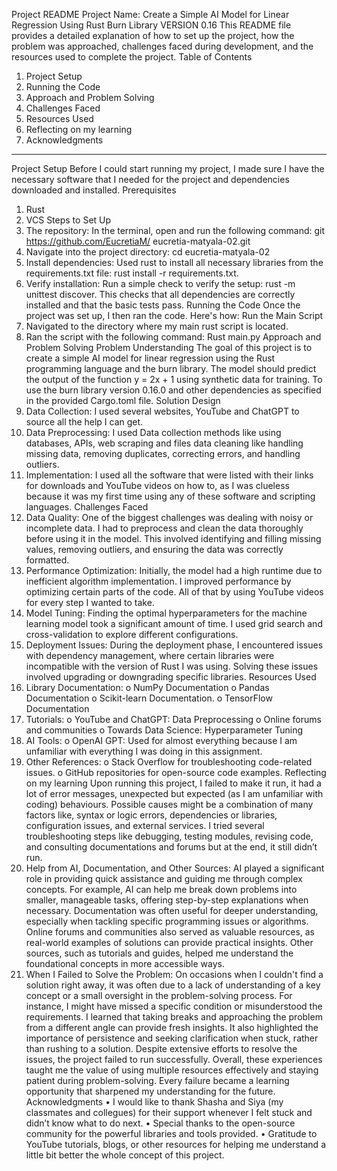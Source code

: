 Project README
Project Name: Create a Simple AI Model for Linear Regression Using Rust Burn Library VERSION 0.16
This README file provides a detailed explanation of how to set up the project, how the problem was approached, challenges faced during development, and the resources used to complete the project.
Table of Contents
1.	Project Setup
2.	Running the Code
3.	Approach and Problem Solving
4.	Challenges Faced
5.	Resources Used
6.	Reflecting on my learning
7.	Acknowledgments
________________________________________
Project Setup
Before I could start running my project, I made sure I have the necessary software that I needed for the project and dependencies downloaded and installed.
Prerequisites
1.	Rust 
2.	VCS 
Steps to Set Up
1.	The repository:
In the terminal, open and run the following command:
git https://github.com/EucretiaM/ eucretia-matyala-02.git
2.	Navigate into the project directory:
cd eucretia-matyala-02
3.	Install dependencies:
Used rust to install all necessary libraries from the requirements.txt file:
rust install -r requirements.txt.
4.	Verify installation:
Run a simple check to verify the setup:
rust -m unittest discover.
This checks that all dependencies are correctly installed and that the basic tests pass.
Running the Code
Once the project was set up, I then ran the code. Here's how:
Run the Main Script
1.	Navigated to the directory where my main rust script is located.
2.	Ran the script with the following command:
Rust main.py
Approach and Problem Solving
Problem Understanding
The goal of this project is to create a simple AI model for linear regression using the Rust programming language and the burn library. The model should predict the output of the function y = 2x + 1 using synthetic data for training. To use the burn library version 0.16.0 and other dependencies as specified in the provided Cargo.toml file.
Solution Design
1.	Data Collection: I used several websites, YouTube and ChatGPT to source all the help I can get. 
2.	Data Preprocessing: I used Data collection methods like using databases, APIs, web scraping and files data cleaning like handling missing data, removing duplicates, correcting errors, and handling outliers. 
3.	Implementation: I used all the software that were listed with their links for downloads and YouTube videos on how to, as I was clueless because it was my first time using any of these software and scripting languages.
Challenges Faced
1.	Data Quality: One of the biggest challenges was dealing with noisy or incomplete data. I had to preprocess and clean the data thoroughly before using it in the model. This involved identifying and filling missing values, removing outliers, and ensuring the data was correctly formatted.
2.	Performance Optimization: Initially, the model had a high runtime due to inefficient algorithm implementation. I improved performance by optimizing certain parts of the code. All of that by using YouTube videos for every step I wanted to take.
3.	Model Tuning: Finding the optimal hyperparameters for the machine learning model took a significant amount of time. I used grid search and cross-validation to explore different configurations.
4.	Deployment Issues: During the deployment phase, I encountered issues with dependency management, where certain libraries were incompatible with the version of Rust I was using. Solving these issues involved upgrading or downgrading specific libraries.
Resources Used
1.	Library Documentation:
o	NumPy Documentation
o	Pandas Documentation
o	Scikit-learn Documentation.
o	TensorFlow Documentation
2.	Tutorials:
o	YouTube and ChatGPT: Data Preprocessing
o	Online forums and communities
o	Towards Data Science: Hyperparameter Tuning
3.	AI Tools:
o	OpenAI GPT: Used for almost everything because I am unfamiliar with everything I was doing in this assignment.
4.	Other References:
o	Stack Overflow for troubleshooting code-related issues.
o	GitHub repositories for open-source code examples.
Reflecting on my learning
Upon running this project, I failed to make it run, it had a lot of error messages, unexpected but expected (as I am unfamiliar with coding) behaviours. Possible causes might be a combination of many factors like, syntax or logic errors, dependencies or libraries, configuration issues, and external services. I tried several troubleshooting steps like debugging, testing modules, revising code, and consulting documentations and forums but at the end, it still didn’t run.
1.	Help from AI, Documentation, and Other Sources:
AI played a significant role in providing quick assistance and guiding me through complex concepts. For example, AI can help me break down problems into smaller, manageable tasks, offering step-by-step explanations when necessary.
Documentation was often useful for deeper understanding, especially when tackling specific programming issues or algorithms. Online forums and communities also served as valuable resources, as real-world examples of solutions can provide practical insights.
Other sources, such as tutorials and guides, helped me understand the foundational concepts in more accessible ways.
2.	When I Failed to Solve the Problem:
On occasions when I couldn't find a solution right away, it was often due to a lack of understanding of a key concept or a small oversight in the problem-solving process. For instance, I might have missed a specific condition or misunderstood the requirements.
I learned that taking breaks and approaching the problem from a different angle can provide fresh insights. It also highlighted the importance of persistence and seeking clarification when stuck, rather than rushing to a solution.
Despite extensive efforts to resolve the issues, the project failed to run successfully. Overall, these experiences taught me the value of using multiple resources effectively and staying patient during problem-solving. Every failure became a learning opportunity that sharpened my understanding for the future.
Acknowledgments
•	I would like to thank Shasha and Siya (my classmates and collegues) for their support whenever I felt stuck and didn’t know what to do next.
•	Special thanks to the open-source community for the powerful libraries and tools provided.
•	Gratitude to YouTube tutorials, blogs, or other resources for helping me understand a little bit better the whole concept of this project.
